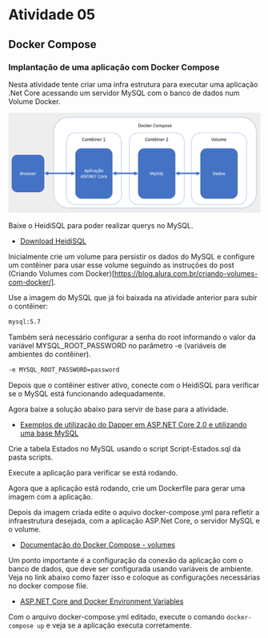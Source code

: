 # Atividade 05

## Docker Compose

### Implantação de uma aplicação com Docker Compose

Nesta atividade tente criar uma infra estrutura para executar uma aplicação .Net Core acessando um servidor MySQL com o banco de dados num Volume Docker.

![Infra Docker Compose](imagens/infra-dockercompose.png)


Baixe o HeidiSQL para poder realizar querys no MySQL.

- [Download HeidiSQL](https://www.heidisql.com/download.php)

Inicialmente crie um volume para persistir os dados do MySQL e configure um contêiner para usar esse volume seguindo as instruções do post (Criando Volumes com Docker)[https://blog.alura.com.br/criando-volumes-com-docker/].

Use a imagem do MySQL que já foi baixada na atividade anterior para subir o contêiner:

```bash
mysql:5.7
```
Também será necessário configurar a senha do root informando o valor da variável MYSQL_ROOT_PASSWORD no parâmetro -e (variáveis de ambientes do contêiner).

``` bash
-e MYSQL_ROOT_PASSWORD=password 
```

Depois que o contêiner estiver ativo, conecte com o HeidiSQL para verificar se o MySQL está funcionando adequadamente.

Agora baixe a solução abaixo para servir de base para a atividade.

- [Exemplos de utilização do Dapper em ASP.NET Core 2.0 e utilizando uma base MySQL](https://github.com/renatogroffe/Dapper-DotNetCore2-MySQL)

Crie a tabela Estados no MySQL usando o script Script-Estados.sql da pasta scripts. 

Execute a aplicação para verificar se está rodando.

Agora que a aplicação está rodando, crie um Dockerfile para gerar uma imagem com a aplicação.

Depois da imagem criada edite o aquivo docker-compose.yml para refletir a infraestrutura desejada, com a aplicação ASP.Net Core, o servidor MySQL e o volume.

- [Documentação do Docker Compose - volumes](https://docs.docker.com/compose/compose-file/#volumes)

Um ponto importante é a configuração da conexão da aplicação com o banco de dados, que deve ser configurada usando variáveis de ambiente. Veja no link abaixo como fazer isso e coloque as configurações necessárias no docker compose file.

- [ASP.NET Core and Docker Environment Variables](https://www.scottbrady91.com/Docker/ASPNET-Core-and-Docker-Environment-Variables)

Com o arquivo docker-compose.yml editado, execute o comando `docker-compose up` e veja se a aplicação executa corretamente.

